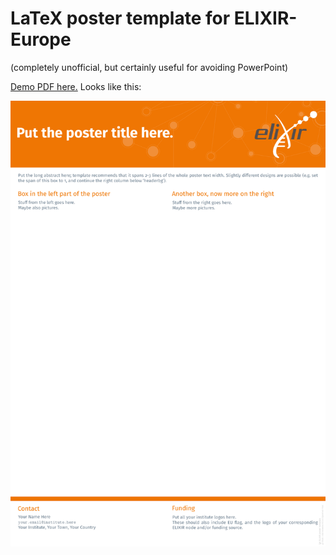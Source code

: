 
# LaTeX poster template for ELIXIR-Europe

(completely unofficial, but certainly useful for avoiding PowerPoint)

[Demo PDF here.](demo-output/poster.pdf) Looks like this:

![Poster preview](demo-output/poster.png)

